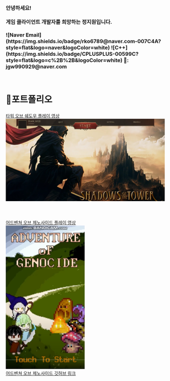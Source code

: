 <h3>안녕하세요!<br><br>
게임 클라이언트 개발자를 희망하는 정지원입니다.<br><br>
![Naver Email](https://img.shields.io/badge/rko6789@naver.com-007C4A?style=flat&logo=naver&logoColor=white)
  ![C++](https://img.shields.io/badge/CPLUSPLUS-00599C?style=flat&logo=c%2B%2B&logoColor=white)
📧: jgw990929@naver.com<br>
</h3><br>

# 📂포트폴리오
###
<a href="https://www.youtube.com/watch?v=pAdqJfbeLJE&t=225s">타워 오브 쉐도우 플레이 영상<br>
<a href="https://www.youtube.com/watch?v=pAdqJfbeLJE&t=225s"><img src="https://raw.githubusercontent.com/NickJeongWib/NickJeongWib/refs/heads/main/Images/Shadow_BG.png"  width="600"/></a>
###
###
###
###
<br>

<a href="https://www.youtube.com/watch?v=5ywqxeDWAP8">어드벤쳐 오브 제노사이드 플레이 영상<br>
<a href="https://www.youtube.com/watch?v=5ywqxeDWAP8"><img src="https://raw.githubusercontent.com/NickJeongWib/NickJeongWib/refs/heads/main/Images/Adventure_Genocide.png"  width="250"/></a><br>
<a href="https://github.com/NickJeongWib/School_Survival_Project">어드벤쳐 오브 제노사이드 깃허브 링크

